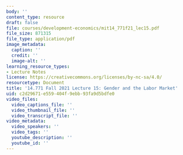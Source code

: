 ```yaml
---
body: ''
content_type: resource
draft: false
file: courses/development-economics/mit14_771f21_lec15.pdf
file_size: 871315
file_type: application/pdf
image_metadata:
  caption: ''
  credit: ''
  image-alt: ''
learning_resource_types:
- Lecture Notes
license: https://creativecommons.org/licenses/by-nc-sa/4.0/
resourcetype: Document
title: '14.771 Fall 2021 Lecture 15: Gender and the Labor Market'
uid: c2d29671-e559-404f-9ebb-93fa9d5bdfe0
video_files:
  video_captions_file: ''
  video_thumbnail_file: ''
  video_transcript_file: ''
video_metadata:
  video_speakers: ''
  video_tags: ''
  youtube_description: ''
  youtube_id: ''
---
```


